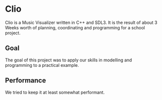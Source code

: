# Clio

Clio is a Music Visualizer written in C++ and SDL3. 
It is the result of about 3 Weeks worth of planning, coordinating and programming for a school project.

## Goal

The goal of this project was to apply our skills in modelling and programming to a practical example.

## Performance

We tried to keep it at least somewhat performant.
